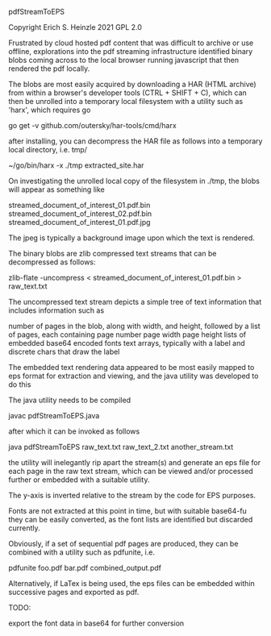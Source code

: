 pdfStreamToEPS

Copyright Erich S. Heinzle 2021
GPL 2.0

Frustrated by cloud hosted pdf content that was difficult to archive or use offline, explorations into the pdf streaming infrastructure identified binary blobs coming across to the local browser running javascript that then rendered the pdf locally.

The blobs are most easily acquired by downloading a HAR (HTML archive) from within a browser's developer tools (CTRL + SHIFT + C), which can then be unrolled into a temporary local filesystem with a utility such as 'harx', which requires go

  go get -v github.com/outersky/har-tools/cmd/harx

after installing, you can decompress the HAR file as follows into a temporary local directory, i.e. tmp/

  ~/go/bin/harx -x ./tmp extracted_site.har

On investigating the unrolled local copy of the filesystem in ./tmp, the blobs will appear as something like

  streamed_document_of_interest_01.pdf.bin
  streamed_document_of_interest_02.pdf.bin
  streamed_document_of_interest_01.pdf.jpg

The jpeg is typically a background image upon which the text is rendered.

The binary blobs are zlib compressed text streams that can be decompressed as follows:

zlib-flate -uncompress < streamed_document_of_interest_01.pdf.bin > raw_text.txt

The uncompressed text stream depicts a simple tree of text information that includes information such as 

  number of pages in the blob, along with width, and height, followed by
  a list of pages, each containing
  page number
  page width
  page height
  lists of embedded base64 encoded fonts
  text arrays, typically with a label and discrete chars that draw the label

The embedded text rendering data appeared to be most easily mapped to eps format for extraction and viewing, and the java utility was developed to do this

The java utility needs to be compiled

  javac pdfStreamToEPS.java

after which it can be invoked as follows

  java pdfStreamToEPS raw_text.txt raw_text_2.txt another_stream.txt

the utility will inelegantly rip apart the stream(s) and generate an eps file for each page in the raw text stream, which can be viewed and/or processed further or embedded with a suitable utility.

The y-axis is inverted relative to the stream by the code for EPS purposes. 

Fonts are not extracted at this point in time, but with suitable base64-fu they can be easily converted, as the font lists are identified but discarded currently.

Obviously, if a set of sequential pdf pages are produced, they can be combined with a utility such as pdfunite, i.e.

  pdfunite foo.pdf bar.pdf combined_output.pdf

Alternatively, if LaTex is being used, the eps files can be embedded within successive pages and exported as pdf.

TODO: 

  export the font data in base64 for further conversion
